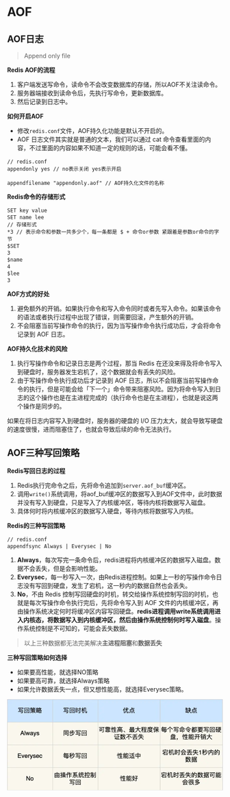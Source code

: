 # AOF

## AOF日志

>Append only file

**Redis AOF的流程**

1. 客户端发送写命令，读命令不会改变数据库的存储，所以AOF不关注读命令。
2. 服务器端接收到读命令后，先执行写命令，更新数据库。
3. 然后记录到日志中。

**如何开启AOF**

+ 修改`redis.conf`文件，AOF持久化功能是默认不开启的。
+ AOF 日志文件其实就是普通的文本，我们可以通过 cat 命令查看里面的内容，不过里面的内容如果不知道一定的规则的话，可能会看不懂。

```shell
// redis.conf
appendonly yes // no表示关闭 yes表示开启

appendfilename "appendonly.aof" // AOF持久化文件的名称
```

**Redis命令的存储形式**

```shell
SET key value
SET name lee
// 存储形式
*3 // 表示命令和参数一共多少个，每一条都是 $ + 命令or参数 紧跟着是参数or命令的字节
$SET 
3
$name
4
$lee
3
```

**AOF方式的好处**

1. 避免额外的开销。如果执行命令和写入命令同时或者先写入命令。如果该命令的语法或者执行过程中出现了错误，则需要回滚，产生额外的开销。
2. 不会阻塞当前写操作命令的执行，因为当写操作命令执行成功后，才会将命令记录到 AOF 日志。


**AOF持久化技术的风险**

1. 执行写操作命令和记录日志是两个过程，那当 Redis 在还没来得及将命令写入到硬盘时，服务器发生宕机了，这个数据就会有丢失的风险。
2. 由于写操作命令执行成功后才记录到 AOF 日志，所以不会阻塞当前写操作命令的执行，但是可能会给「下一个」命令带来阻塞风险。因为将命令写入到日志的这个操作也是在主进程完成的（执行命令也是在主进程），也就是说这两个操作是同步的。

如果在将日志内容写入到硬盘时，服务器的硬盘的 I/O 压力太大，就会导致写硬盘的速度很慢，进而阻塞住了，也就会导致后续的命令无法执行。

## AOF三种写回策略

**Redis写回日志的过程**

1. Redis执行完命令之后，先将命令追加到`server.aof_buf`缓冲区。
2. 调用`write()`系统调用，将aof_buf缓冲区的数据写入到AOF文件中，此时数据并没有写入到硬盘，只是写入了内核缓冲区，等待内核将数据写入磁盘。
3. 具体何时将内核缓冲区的数据写入硬盘，等待内核将数据写入内核。

**Redis的三种写回策略**

```
// redis.conf
appendfsync Always | Everysec | No
```

1. **Always**，每次写完一条命令后，redis进程将内核缓冲区的数据写入磁盘。数据不会丢失，但是会影响性能。
2. **Everysec**，每一秒写入一次，由Redis进程控制。如果上一秒的写操作命令日志没有写回到硬盘，发生了宕机，这一秒内的数据自然也会丢失。
3. **No**，不由 Redis 控制写回硬盘的时机，转交给操作系统控制写回的时机，也就是每次写操作命令执行完后，先将命令写入到 AOF 文件的内核缓冲区，再由操作系统决定何时将缓冲区内容写回硬盘。**redis进程调用write系统调用进入内核态，将数据写入到内核缓冲区，然后由操作系统控制何时写入磁盘**。操作系统控制是不可知的，可能会丢失数据。

>以上三种数据都无法完美解决**主进程阻塞**和**数据丢失**

**三种写回策略如何选择**

+ 如果要高性能，就选择NO策略
+ 如果要高可靠，就选择Always策略
+ 如果允许数据丢失一点，但又想性能高，就选择Everysec策略。

![Alt text](image.png)

